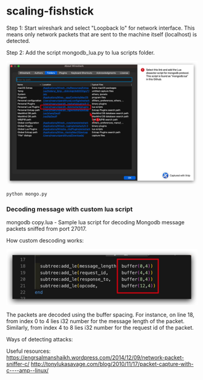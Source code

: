 # scaling-fishstick

Step 1: 
Start wireshark and select "Loopback lo" for network interface. This means only network packets that are sent to the machine itself (localhost) is detected.

Step 2:
Add the script mongodb_lua.py to lua scripts folder.

![alt text](https://github.com/cyberbeam524/scaling-fishstick/blob/main/images/Xnip2023-08-22_20-40-02.jpg)


```
python mongo.py
```

### Decoding message with custom lua script

mongodb copy.lua - Sample lua script for decoding Mongodb message packets sniffed from port 27017.

How custom descoding works: 

![alt text](https://github.com/cyberbeam524/scaling-fishstick/blob/main/images/Xnip2023-08-22_21-05-09.jpg)

The packets are decoded using the buffer spacing. For instance, on line 18, from index 0 to 4 lies i32 number for the message length of the packet. Similarly, from index 4 to 8 lies i32 number for the request id of the packet.



Ways of detecting attacks:



Useful resources:
https://engrsalmanshaikh.wordpress.com/2014/12/09/network-packet-sniffer-c/
http://tonylukasavage.com/blog/2010/11/17/packet-capture-with-c----amp--linux/